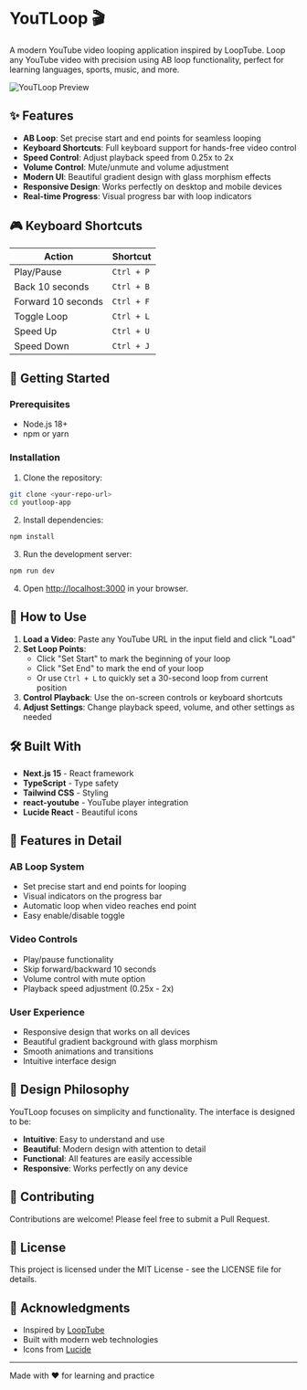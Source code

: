 # YouTLoop 🎬

A modern YouTube video looping application inspired by LoopTube. Loop any YouTube video with precision using AB loop functionality, perfect for learning languages, sports, music, and more.

![YouTLoop Preview](https://youtloop.vercel.app/youtloop-og.png)

## ✨ Features

- **AB Loop**: Set precise start and end points for seamless looping
- **Keyboard Shortcuts**: Full keyboard support for hands-free video control
- **Speed Control**: Adjust playback speed from 0.25x to 2x
- **Volume Control**: Mute/unmute and volume adjustment
- **Modern UI**: Beautiful gradient design with glass morphism effects
- **Responsive Design**: Works perfectly on desktop and mobile devices
- **Real-time Progress**: Visual progress bar with loop indicators

## 🎮 Keyboard Shortcuts

| Action             | Shortcut   |
| ------------------ | ---------- |
| Play/Pause         | `Ctrl + P` |
| Back 10 seconds    | `Ctrl + B` |
| Forward 10 seconds | `Ctrl + F` |
| Toggle Loop        | `Ctrl + L` |
| Speed Up           | `Ctrl + U` |
| Speed Down         | `Ctrl + J` |

## 🚀 Getting Started

### Prerequisites

- Node.js 18+
- npm or yarn

### Installation

1. Clone the repository:

```bash
git clone <your-repo-url>
cd youtloop-app
```

2. Install dependencies:

```bash
npm install
```

3. Run the development server:

```bash
npm run dev
```

4. Open [http://localhost:3000](http://localhost:3000) in your browser.

## 🎯 How to Use

1. **Load a Video**: Paste any YouTube URL in the input field and click "Load"
2. **Set Loop Points**:
   - Click "Set Start" to mark the beginning of your loop
   - Click "Set End" to mark the end of your loop
   - Or use `Ctrl + L` to quickly set a 30-second loop from current position
3. **Control Playback**: Use the on-screen controls or keyboard shortcuts
4. **Adjust Settings**: Change playback speed, volume, and other settings as needed

## 🛠️ Built With

- **Next.js 15** - React framework
- **TypeScript** - Type safety
- **Tailwind CSS** - Styling
- **react-youtube** - YouTube player integration
- **Lucide React** - Beautiful icons

## 📱 Features in Detail

### AB Loop System

- Set precise start and end points for looping
- Visual indicators on the progress bar
- Automatic loop when video reaches end point
- Easy enable/disable toggle

### Video Controls

- Play/pause functionality
- Skip forward/backward 10 seconds
- Volume control with mute option
- Playback speed adjustment (0.25x - 2x)

### User Experience

- Responsive design that works on all devices
- Beautiful gradient background with glass morphism
- Smooth animations and transitions
- Intuitive interface design

## 🎨 Design Philosophy

YouTLoop focuses on simplicity and functionality. The interface is designed to be:

- **Intuitive**: Easy to understand and use
- **Beautiful**: Modern design with attention to detail
- **Functional**: All features are easily accessible
- **Responsive**: Works perfectly on any device

## 🤝 Contributing

Contributions are welcome! Please feel free to submit a Pull Request.

## 📄 License

This project is licensed under the MIT License - see the LICENSE file for details.

## 🙏 Acknowledgments

- Inspired by [LoopTube](https://looptube.io/)
- Built with modern web technologies
- Icons from [Lucide](https://lucide.dev/)

---

Made with ❤️ for learning and practice
